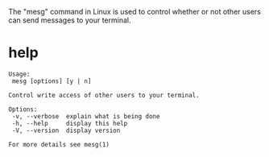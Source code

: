 The "mesg" command in Linux is used to control whether or not other users can send messages to your terminal. 

# help

```
Usage:
 mesg [options] [y | n]

Control write access of other users to your terminal.

Options:
 -v, --verbose  explain what is being done
 -h, --help     display this help
 -V, --version  display version

For more details see mesg(1)
```
